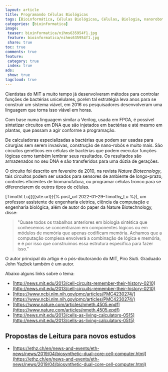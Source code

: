 ```yaml
---
layout: article
title: Programando Células Biológicas
tags: [Bioinformática, Células Biológicas, Células, Biologia, nanorobotica, MIT, DNA, Bactérias, Verilog, FPGA]
categories: [bioinformatica]
image:
 teaser: bioinformatica/nihms635954f1.jpg
 feature: bioinformatica/nihms635954f1.jpg
 share: true
toc: true
comments: true
feature:
 category: true
 index: true
ads: 
 show: true
tagcloud: true
---
```


Cientistas do MIT a muito tempo já desenvolveram métodos para controlar funções de bactérias unicelulares, porém tal estratégia leva anos para se construir um sistema viável, em 2016 os pesquisadores desenvolveram uma linguagem que torna isso viável em horas.

<!--more-->

Com base numa linguagem similar a Verilog, usada em FPGA, é possível sintetizar circuitos em DNA que são injetados em bactérias e até mesmo em plantas, que passam a agir conforme a programação.

De calculadoras especializadas a bactérias que podem ser usadas para cirurgias sem serem invasivas, construção de nano-robôs e muito mais. São circuitos genéticos em células de bactérias que podem executar funções lógicas como também lembrar seus resultados. Os resultados são armazenados no seu DNA e são transferidos para uma dúzia de gerações. 

O circuito foi descrito em fevereiro de 2010, na revista _Nature Biotecnology_, tais circuitos podem ser usados para sensores de ambiente de longo-prazo, controles eficientes de biomanufatura, ou  programar células tronco para se diferenciarem de outros típos de células.

[Timotht Lu]({{site.url}}{% post_url 2022-01-29-Timothy_Lu %}), um professor assistente de engenharia eletrica, ciência da computação e engenharia biológica, além de autor do paper da Nature Biotechnology, disse: 

> "Quase todos os trabalhos anteriores em biologia sintética que conhecemos se concentraram em componentes lógicos ou em módulos de memória que apenas codificam memória. Achamos que a computação complexa envolverá a combinação de lógica e memória, e é por isso que construímos essa estrutura específica para fazer isso."

O autor principal do artigo é o pós-doutorando do MIT, Piro Siuti. Graduado John Yazbek também é um autor.

Abaixo alguns links sobre o tema:

* [http://news.mit.edu/2013/cell-circuits-remember-their-history-0210](http://news.mit.edu/2013/cell-circuits-remember-their-history-0210)
* [https://www.ncbi.nlm.nih.gov/pmc/articles/PMC4230274/](https://www.ncbi.nlm.nih.gov/pmc/articles/PMC4230274/)
* [https://www.nature.com/articles/nmeth.4505.epdf](https://www.nature.com/articles/nmeth.4505.epdf)
* [http://news.mit.edu/2013/cells-as-living-calculators-0515](http://news.mit.edu/2013/cells-as-living-calculators-0515)

## Propostas de Leitura para novos estudos

* [https://ethz.ch/en/news-and-events/eth-news/news/2019/04/biosynthetic-dual-core-cell-computer.html](https://ethz.ch/en/news-and-events/eth-news/news/2019/04/biosynthetic-dual-core-cell-computer.html)
